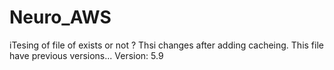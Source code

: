 # Neuro_AWS
iTesing of file of exists or not ?
Thsi changes after adding cacheing.
This file have previous versions...
Version: 5.9
